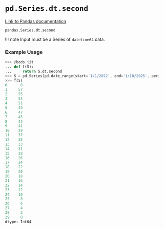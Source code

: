 # `pd.Series.dt.second`

[Link to Pandas documentation](https://pandas.pydata.org/docs/reference/api/pandas.Series.dt.second.html#pandas.Series.dt.second)

`pandas.Series.dt.second`

!!! note
Input must be a Series of `datetime64` data.

### Example Usage

```py
>>> @bodo.jit
... def f(S):
...     return S.dt.second
>>> S = pd.Series(pd.date_range(start='1/1/2022', end='1/10/2025', periods=30))
>>> f(S)
0      0
1     57
2     55
3     53
4     51
5     49
6     47
7     45
8     43
9     41
10    39
11    37
12    35
13    33
14    31
15    28
16    26
17    24
18    22
19    20
20    18
21    16
22    14
23    12
24    10
25     8
26     6
27     4
28     2
29     0
dtype: Int64
```
